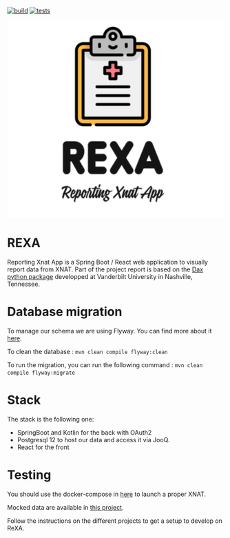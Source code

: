 [![build](https://github.com/yvbro/ReXA/actions/workflows/build.yml/badge.svg)](https://github.com/yvbro/ReXA/actions/workflows/build.yml)
[![tests](https://github.com/yvbro/ReXA/actions/workflows/test.yml/badge.svg)](https://github.com/yvbro/ReXA/actions/workflows/test.yml)

![](./frontend/src/assets/rexa-logo.png)
# REXA

Reporting Xnat App is a Spring Boot / React web application to visually report data from XNAT. Part of the project report
is based on the [Dax python package](https://github.com/VUIIS/dax) developped at Vanderbilt University in Nashville, Tennessee.

# Database migration

To manage our schema we are using Flyway. You can find more about it [here](https://flywaydb.org/).

To clean the database :
`mvn clean compile flyway:clean`

To run the migration, you can run the following command : 
`mvn clean compile flyway:migrate`

# Stack

The stack is the following one:

- SpringBoot and Kotlin for the back with OAuth2
- Postgresql 12 to host our data and access it via JooQ.
- React for the front

# Testing

You should use the docker-compose in [here](https://github.com/yvbro/xnat-docker-compose) to launch a proper XNAT. 

Mocked data are available in [this project](https://github.com/yvbro/mockData).

Follow the instructions on the different projects to get a setup to develop on ReXA.
